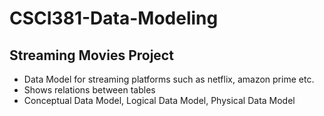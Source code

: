 # CSCI381-Data-Modeling

## Streaming Movies Project
* Data Model for streaming platforms such as netflix, amazon prime etc.
* Shows relations between tables
* Conceptual Data Model, Logical Data Model, Physical Data Model
